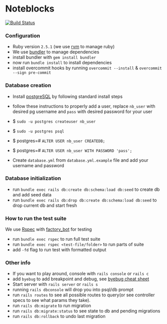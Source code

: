 # Noteblocks

[![Build Status](https://travis-ci.org/noteblocks/noteblocks.svg?branch=master)](https://travis-ci.org/noteblocks/noteblocks)

### Configuration
- Ruby version `2.5.1` (we use [rvm](https://rvm.io/) to manage ruby)
- We use [bundler](http://bundler.io/) to manage dependencies
- install bundler with `gem install bundler`
- now run `bundle install` to install dependencies
- install overcommit hooks by running `overcommit --install` & `overcommit --sign pre-commit`
    

### Database creation
- Install [postgreSQL](http://postgresql.com/) by following standard install steps

- follow these instructions to properly add a user,
replace `nb_user` with desired pg username and `pass` with desired password for your user
- $ `sudo -u postgres createuser nb_user`
- $ `sudo -u postgres psql`
- $ postgres=# `ALTER USER nb_user CREATEDB;`
- $ postgres=# `ALTER USER nb_user WITH PASSWORD 'pass';`
- Create `database.yml` from `database.yml.example` file and add your username and password

### Database initialization
- run `bundle exec rails db:create db:schema:load db:seed` to create db and add seed data
- run `bundle exec rails db:drop db:create db:schema:load db:seed` to drop current db and start fresh

### How to run the test suite
We use [Rspec](http://rspec.info/) with [factory_bot](https://github.com/thoughtbot/factory_bot) for testing

- run `bundle exec rspec` to run full test suite
- run `bundle exec rspec <test-file/folder>` to run parts of suite
- add `-fd` flag to run test with formatted output

### Other info
- If you want to play around, console with `rails console` or `rails c`
- add `byebug` to add breakpoint and debug, see [byebug cheat sheet](https://github.com/deivid-rodriguez/byebug/blob/master/GUIDE.md)
- Start server with `rails server` or `rails s`
- running `rails dbconsole` will drop you into psql/db prompt
- run `rails routes` to see all possible routes to query(or see controller
  specs to see what params they take).
- run `rails db:migrate` to run migration
- run `rails db:migrate:status` to see state to db and pending migrations
- run `rails db:rollback` to undo last migration